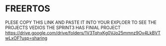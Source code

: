 # FREERTOS
PLESE COPY THIS LINK AND PASTE IT INTO YOUR EXPLOER TO SEE THE PROJECTS VEDIOS 
THE SPRINT3 HAS FINIAL PROJECT  
https://drive.google.com/drive/folders/1V3TqhxKg0VJo25mmnz9Ov4LkBVTwLxOF?usp=sharing
